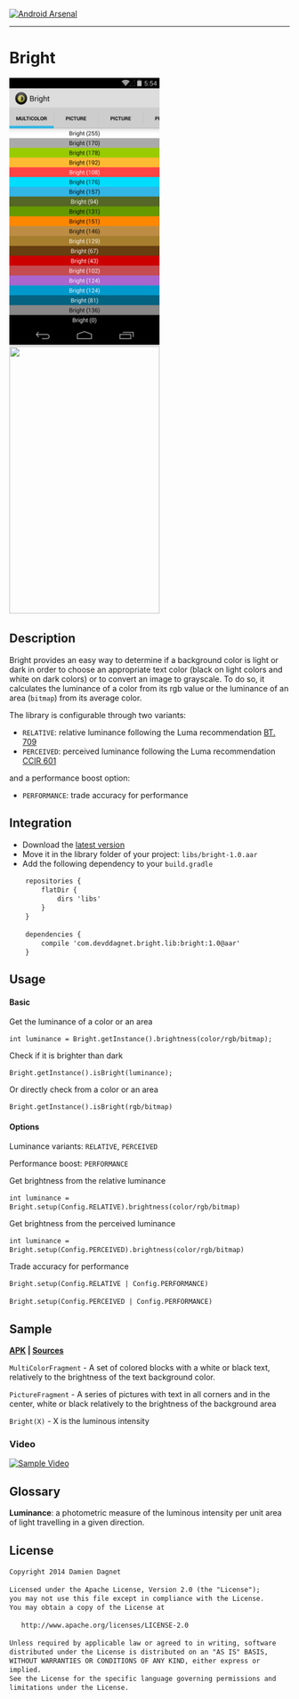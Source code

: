 [![Android Arsenal](https://img.shields.io/badge/Android%20Arsenal-Bright-brightgreen.svg?style=flat)](https://android-arsenal.com/details/1/92)


***


# Bright

<img src='./bright_screen_sample_multicolor.png' width='270' height='480' />
<img src='./bright_screen_sample_picture.png' width='270' height='480' />

## Description

Bright provides an easy way to determine if a background color is light or dark in order to choose
an appropriate text color (black on light colors and white on dark colors) or to convert an image
to grayscale.
To do so, it calculates the luminance of a color from its rgb value
or the luminance of an area (`bitmap`) from its average color.

The library is configurable through two variants:

* `RELATIVE`: relative luminance following the Luma recommendation [BT. 709](http://en.wikipedia.org/wiki/Rec._709)
* `PERCEIVED`: perceived luminance following the Luma recommendation [CCIR 601](http://en.wikipedia.org/wiki/CCIR_601)

and a performance boost option:

* `PERFORMANCE`: trade accuracy for performance

## Integration

* Download the [latest version][Library aar]
* Move it in the library folder of your project: `libs/bright-1.0.aar`
* Add the following dependency to your `build.gradle`

```
    repositories {
        flatDir {
            dirs 'libs'
        }
    }
    
    dependencies {
        compile 'com.devddagnet.bright.lib:bright:1.0@aar'
    }
```

## Usage

#### Basic

Get the luminance of a color or an area

    int luminance = Bright.getInstance().brightness(color/rgb/bitmap);

Check if it is brighter than dark

    Bright.getInstance().isBright(luminance);

Or directly check from a color or an area

    Bright.getInstance().isBright(rgb/bitmap)

#### Options

Luminance variants: `RELATIVE`, `PERCEIVED`

Performance boost: `PERFORMANCE`

Get brightness from the relative luminance

    int luminance = Bright.setup(Config.RELATIVE).brightness(color/rgb/bitmap)

Get brightness from the perceived luminance

    int luminance = Bright.setup(Config.PERCEIVED).brightness(color/rgb/bitmap)

Trade accuracy for performance

    Bright.setup(Config.RELATIVE | Config.PERFORMANCE)

    Bright.setup(Config.PERCEIVED | Config.PERFORMANCE)

## Sample

__[APK][Sample Apk] | [Sources][Sample Sources]__

`MultiColorFragment` - A set of colored blocks with a white or black text, relatively to the brightness
of the text background color.

`PictureFragment` - A series of pictures with text in all corners and in the center, white or black
relatively to the brightness of the background area

`Bright(X)` - X is the luminous intensity

### Video

[![Sample Video](http://img.youtube.com/vi/g56IAIRhNGM/0.jpg)](http://youtu.be/g56IAIRhNGM)

## Glossary

__Luminance__: a photometric measure of the luminous intensity
per unit area of light travelling in a given direction.

## License

    Copyright 2014 Damien Dagnet

    Licensed under the Apache License, Version 2.0 (the "License");
    you may not use this file except in compliance with the License.
    You may obtain a copy of the License at

       http://www.apache.org/licenses/LICENSE-2.0

    Unless required by applicable law or agreed to in writing, software
    distributed under the License is distributed on an "AS IS" BASIS,
    WITHOUT WARRANTIES OR CONDITIONS OF ANY KIND, either express or implied.
    See the License for the specific language governing permissions and
    limitations under the License.


[Sample Sources]: https://github.com/damson/Bright/tree/master/sample/src/main/java/com/devddagnet/bright/sample
[Sample Apk]: https://github.com/damson/Bright/releases/latest
[Library aar]: https://github.com/damson/Bright/releases/latest
